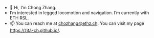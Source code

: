 - 👋 Hi, I’m Chong Zhang.
- I’m interested in legged locomotion and navigation. I’m currently with ETH RSL.  
- 📫 You can reach me at chozhang@ethz.ch. You can visit my page https://zita-ch.github.io/. 

<!---
zita-ch/zita-ch is a ✨ special ✨ repository because its `README.md` (this file) appears on your GitHub profile.
You can click the Preview link to take a look at your changes.
--->
